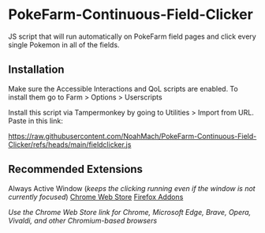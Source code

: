 # PokeFarm-Continuous-Field-Clicker
JS script that will run automatically on PokeFarm field pages and click every single Pokemon in all of the fields.

## Installation
Make sure the Accessible Interactions and QoL scripts are enabled. To install them go to Farm > Options > Userscripts

Install this script via Tampermonkey by going to Utilities > Import from URL. Paste in this link:

<https://raw.githubusercontent.com/NoahMach/PokeFarm-Continuous-Field-Clicker/refs/heads/main/fieldclicker.js>

## Recommended Extensions
Always Active Window (*keeps the clicking running even if the window is not currently focused*)
[Chrome Web Store](https://chromewebstore.google.com/detail/always-active-window-alwa/ehllkhjndgnlokhomdlhgbineffifcbj) [Firefox Addons](https://addons.mozilla.org/en-US/firefox/addon/always-visible/)

*Use the Chrome Web Store link for Chrome, Microsoft Edge, Brave, Opera, Vivaldi, and other Chromium-based browsers*
